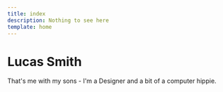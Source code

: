 ```yaml
---
title: index
description: Nothing to see here
template: home
---
```


# Lucas Smith

That's me with my sons - I'm a Designer and a bit of a computer hippie.
